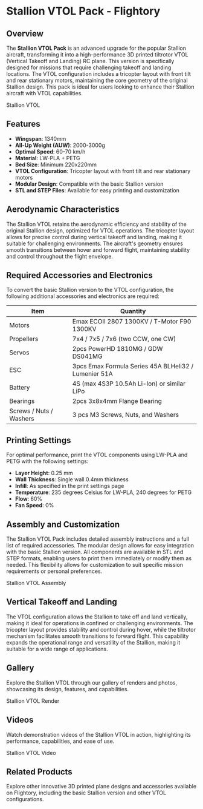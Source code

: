 # Stallion VTOL Pack - Flightory

## Overview

The **Stallion VTOL Pack** is an advanced upgrade for the popular Stallion aircraft, transforming it into a high-performance 3D printed tiltrotor VTOL (Vertical Takeoff and Landing) RC plane. This version is specifically designed for missions that require challenging takeoff and landing locations. The VTOL configuration includes a tricopter layout with front tilt and rear stationary motors, maintaining the core geometry of the original Stallion design. This pack is ideal for users looking to enhance their Stallion aircraft with VTOL capabilities.

Stallion VTOL

## Features

- **Wingspan**: 1340mm
- **All-Up Weight (AUW)**: 2000-3000g
- **Optimal Speed**: 60-70 km/h
- **Material**: LW-PLA + PETG
- **Bed Size**: Minimum 220x220mm
- **VTOL Configuration**: Tricopter layout with front tilt and rear stationary motors
- **Modular Design**: Compatible with the basic Stallion version
- **STL and STEP Files**: Available for easy printing and customization

## Aerodynamic Characteristics

The Stallion VTOL retains the aerodynamic efficiency and stability of the original Stallion design, optimized for VTOL operations. The tricopter layout allows for precise control during vertical takeoff and landing, making it suitable for challenging environments. The aircraft's geometry ensures smooth transitions between hover and forward flight, maintaining stability and control throughout the flight envelope.

## Required Accessories and Electronics

To convert the basic Stallion version to the VTOL configuration, the following additional accessories and electronics are required:

| Item                                  | Quantity |
|---------------------------------------|----------|
| Motors                                | Emax ECOII 2807 1300KV / T-Motor F90 1300KV |
| Propellers                            | 7x4 / 7x5 / 7x6 (two CCW, one CW) |
| Servos                                | 2pcs PowerHD 1810MG / GDW DS041MG |
| ESC                                   | 3pcs Emax Formula Series 45A BLHeli32 / Lumenier 51A |
| Battery                               | 4S (max 4S3P 10.5Ah Li-Ion) or similar LiPo |
| Bearings                              | 2pcs 3x8x4mm Flange Bearing |
| Screws / Nuts / Washers               | 3 pcs M3 Screws, Nuts, and Washers |

## Printing Settings

For optimal performance, print the VTOL components using LW-PLA and PETG with the following settings:

- **Layer Height**: 0.25 mm
- **Wall Thickness**: Single wall 0.4mm thickness
- **Infill**: As specified in the print settings page
- **Temperature**: 235 degrees Celsius for LW-PLA, 240 degrees for PETG
- **Flow**: 60%
- **Fan Speed**: 0%

## Assembly and Customization

The Stallion VTOL Pack includes detailed assembly instructions and a full list of required accessories. The modular design allows for easy integration with the basic Stallion version. All components are available in STL and STEP formats, enabling users to print them immediately or modify them as needed. This flexibility allows for customization to suit specific mission requirements or personal preferences.

Stallion VTOL Assembly

## Vertical Takeoff and Landing

The VTOL configuration allows the Stallion to take off and land vertically, making it ideal for operations in confined or challenging environments. The tricopter layout provides stability and control during hover, while the tiltrotor mechanism facilitates smooth transitions to forward flight. This capability expands the operational range and versatility of the Stallion, making it suitable for a wide range of applications.

## Gallery

Explore the Stallion VTOL through our gallery of renders and photos, showcasing its design, features, and capabilities.

Stallion VTOL Render

## Videos

Watch demonstration videos of the Stallion VTOL in action, highlighting its performance, capabilities, and ease of use.

Stallion VTOL Video

## Related Products

Explore other innovative 3D printed plane designs and accessories available on Flightory, including the basic Stallion version and other VTOL configurations.
